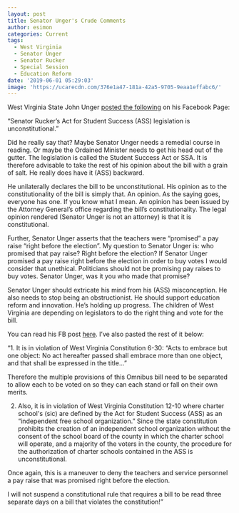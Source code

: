 ```yaml
---
layout: post
title: Senator Unger's Crude Comments
author: esimon
categories: Current
tags:
  - West Virginia
  - Senator Unger
  - Senator Rucker
  - Special Session
  - Education Reform
date: '2019-06-01 05:29:03'
image: 'https://ucarecdn.com/376e1a47-181a-42a5-9705-9eaa1effabc6/'
---
```

West Virginia State John Unger [posted the following](https://www.facebook.com/johnungerforwv/) on his Facebook Page:  

“Senator Rucker’s Act for Student Success (ASS) legislation is unconstitutional.”  

Did he really say that?  Maybe Senator Unger needs a remedial course in reading.  Or maybe the Ordained Minister needs to get his head out of the gutter. The legislation is called the Student Success Act or SSA.  It is therefore advisable to take the rest of his opinion about the bill with a grain of salt.  He really does have it (ASS) backward.  

He unilaterally declares the bill to be unconstitutional. His opinion as to the constitutionality of the bill is simply that.  An opinion.  As the saying goes, everyone has one.  If you know what I mean.  An opinion has been issued by the Attorney General’s office regarding the bill’s constitutionality.  The legal opinion rendered (Senator Unger is not an attorney) is that it is constitutional.  

Further, Senator Unger asserts that the teachers were “promised” a pay raise “right before the election”.  My question to Senator Unger is: who promised that pay raise?  Right before the election? If Senator Unger promised a pay raise right before the election in order to buy votes I would consider that unethical.  Politicians should not be promising pay raises to buy votes.  Senator Unger, was it you who made that promise?  

Senator Unger should extricate his mind from his (ASS) misconception.  He also needs to stop being an obstructionist.  He should support education reform and innovation.  He’s holding up progress.  The children of West Virginia are depending on legislators to do the right thing and vote for the bill.  

You can read his FB post [here](https://www.facebook.com/johnungerforwv/).  I’ve also pasted the rest of it below:  

“1. It is in violation of West Virginia Constitution 6-30: “Acts to embrace but one object: No act hereafter passed shall embrace more than one object, and that shall be expressed in the title...”

Therefore the multiple provisions of this Omnibus bill need to be separated to allow each to be voted on so they can each stand or fall on their own merits.

2. Also, it is in violation of West Virginia Constitution 12-10 where charter school's (sic) are defined by the Act for Student Success (ASS) as an “independent free school organization.” Since the state constitution prohibits the creation of an independent school organization without the consent of the school board of the county in which the charter school will operate, and a majority of the voters in the county, the procedure for the authorization of charter schools contained in the ASS is unconstitutional.

Once again, this is a maneuver to deny the teachers and service personnel a pay raise that was promised right before the election.

I will not suspend a constitutional rule that requires a bill to be read three separate days on a bill that violates the constitution!”
